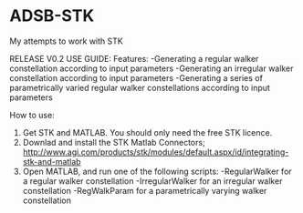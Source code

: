 # ADSB-STK
My attempts to work with STK

RELEASE V0.2 USE GUIDE:
Features:
-Generating a regular walker constellation according to input parameters
-Generating an irregular walker constellation according to input parameters
-Generating a series of parametrically varied regular walker constellations according to input parameters

How to use:
1) Get STK and MATLAB. You should only need the free STK licence.
2) Downlad and install the STK Matlab Connectors; http://www.agi.com/products/stk/modules/default.aspx/id/integrating-stk-and-matlab
3) Open MATLAB, and run one of the following scripts:
  -RegularWalker for a regular walker constellation
  -IrregularWalker for an irregular walker constellation
  -RegWalkParam for a parametrically varying walker constellation
